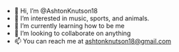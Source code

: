 - 👋 Hi, I’m @AshtonKnutson18
- 👀 I’m interested in music, sports, and animals.
- 🌱 I’m currently learning how to be me
- 💞️ I’m looking to collaborate on anything
- 📫 You can reach me at ashtonknutson18@gmail.com

<!---
AshtonKnutson18/AshtonKnutson18 is a ✨ special ✨ repository because its `README.md` (this file) appears on your GitHub profile.
You can click the Preview link to take a look at your changes.
--->
